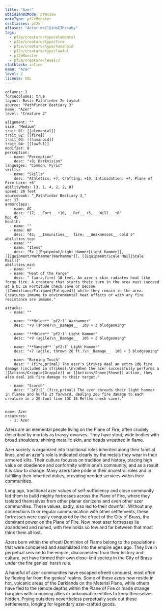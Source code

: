 ```yaml
---
title: "Azer"
obsidianUIMode: preview
noteType: pf2eMonster
cssClasses: pf2e
aliases: "Actor.msClQzHaEJhcxaby" 
tags:
  - pf2e/creature/type/elemental
  - pf2e/creature/type/fire
  - pf2e/creature/type/humanoid
  - pf2e/creature/type/lawful
  - pf2eMonster
  - pf2e/creature/level/2
statblock: inline
name: "Azer"
level: 2
license: OGL
---
```


```statblock
columns: 2
forcecolumns: true
layout: Basic Pathfinder 2e Layout
source: "Pathfinder Bestiary 3"
name: "Azer"
level: "Creature 2"

alignment: ""
size: "Medium"
trait_01: [[elemental]]
trait_02: [[fire]]
trait_03: [[humanoid]]
trait_04: [[lawful]]
modifier: 8
perception:
  - name: "Perception"
    desc: "+8; Darkvision"
languages: "Common, Pyric"
skills:
  - name: "Skills"
    desc: "Athletics: +7, Crafting: +10, Intimidation: +4, Plane of Fire Lore: +6"
abilityMods: [3, 1, 4, 2, 2, 0]
speed: 20 feet
sourcebook: "_Pathfinder Bestiary 3_"
ac: 17
armorclass:
  - name: AC
    desc: "17; __Fort__ +10, __Ref__ +5, __Will__ +8"
hp: 45
health:
  - name: ""
  - name: HP
    desc: "45; __Immunities__  fire; __Weaknesses__ cold 5"
abilities_top:
  - name: ""
  - name: "Items"
    desc: "5x [[Equipment/Light Hammer|Light Hammer]], [[Equipment/Warhammer|Warhammer]], [[Equipment/Scale Mail|Scale Mail]]"
abilities_mid:
  - name: ""
  - name: "Heat of the Forge"
    desc: " (aura,fire) 10 feet. An azer's skin radiates heat like forge fire. A creature that starts their turn in the area must succeed at a DC 16 Fortitude check save or become [[Conditions/Fatigued|Fatigued]] while they remain in the area. Creatures immune to environmental heat effects or with any fire resistance are immune."

attacks:
  - name: ""

  - name: "**Melee** `pf2:1` Warhammer"
    desc: "+9 (shove)\n__Damage__  1d8 + 3 bludgeoning"

  - name: "**Melee** `pf2:1` Light Hammer"
    desc: "+9 (agile)\n__Damage__  1d6 + 3 bludgeoning"

  - name: "**Ranged** `pf2:1` Light Hammer"
    desc: "+7 (agile, thrown 20 ft.)\n__Damage__  1d6 + 3 bludgeoning"

  - name: "Burning Touch"
    desc: " (fire,primal) The azer's Strikes deal an extra 1d6 fire damage (included in strikes).\n\nWhen the azer successfully performs a [[Actions/Grapple|Grapple]] or [[Actions/Shove|Shove]] action, they also deal 1d6 fire damage to their target."

  - name: "Scorch"
    desc: "`pf2:2` (fire,primal) The azer shrouds their light hammer in flames and hurls it forward, dealing 2d6 fire damage to each creature in a 20-foot line (DC 16 Reflex check save)."
 
```

```encounter-table
name: Azer
creatures:
  - 1: Azer
```



Azers are an elemental people living on the Plane of Fire, often crudely described by mortals as brassy dwarves. They have stout, wide bodies with broad shoulders, shining metallic skin, and heads wreathed in flame.

Azer society is organized into traditional roles inherited along their familial lines, and an azer's role is indicated clearly by the metals they wear in their armored kilts. Their culture focuses on tradition and history, placing high value on obedience and conformity within one's community, and as a result it is slow to change. Many azers take pride in their ancestral roles and in fulfilling their inherited duties, providing needed services within their communities.

Long ago, traditional azer values of self-sufficiency and close community led them to build mighty fortresses across the Plane of Fire, where they isolated themselves from other planar denizens and even other azer communities. These values, sadly, also led to their downfall. Without any connections to or regular communication with other settlements, these fortresses were easily conquered by the efreet of the City of Brass, the dominant power on the Plane of Fire. Now most azer fortresses lie abandoned and ruined, with free holds so few and far between that most think them all lost.

Azers born within the efreeti Dominion of Flame belong to the populations that were conquered and assimilated into the empire ages ago. They live in perpetual service to the empire, disconnected from their history and culture, yet have formed their own close-knit society in the City of Brass under the fire genies' harsh rule.

A handful of azer communities have escaped efreeti conquest, most often by fleeing far from the genies' realms. Some of these azers now reside in hot, volcanic areas of the Darklands on the Material Plane, while others have fled to the remote depths within the Plane of Fire or made strange bargains with conniving allies or unknowable entities to keep themselves hidden. Prying outsiders nevertheless perpetually seek out these settlements, longing for legendary azer-crafted goods.
